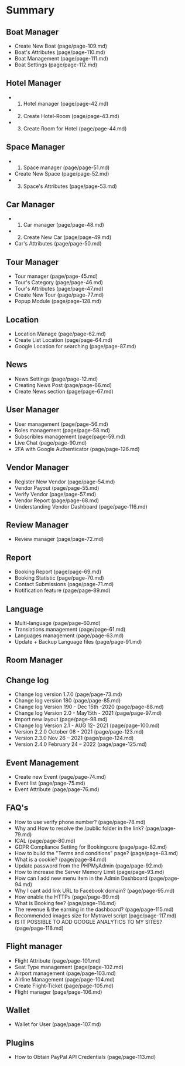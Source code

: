 # Summary

## Boat Manager

* Create New Boat (page/page-109.md)
* Boat's Attributes (page/page-110.md)
* Boat Management (page/page-111.md)
* Boat Settings (page/page-112.md)
## Hotel Manager

* 1. Hotel manager (page/page-42.md)
* 2. Create Hotel-Room (page/page-43.md)
* 3. Create Room for Hotel (page/page-44.md)
## Space Manager

* 1. Space manager (page/page-51.md)
* Create New Space (page/page-52.md)
* 3. Space's Attributes (page/page-53.md)
## Car Manager

* 1. Car manager (page/page-48.md)
* 2. Create New Car (page/page-49.md)
* Car's Attributes (page/page-50.md)
## Tour Manager

* Tour manager (page/page-45.md)
* Tour's Category (page/page-46.md)
* Tour's Attributes (page/page-47.md)
* Create New Tour (page/page-77.md)
* Popup Module (page/page-128.md)
## Location

* Location Manage (page/page-62.md)
* Create List Location (page/page-64.md)
* Google Location for searching (page/page-87.md)
## News

* News Settings (page/page-12.md)
* Creating News Post (page/page-66.md)
* Create News section (page/page-67.md)
## User Manager

* User management (page/page-56.md)
* Roles management (page/page-58.md)
* Subscribles management (page/page-59.md)
* Live Chat (page/page-90.md)
* 2FA with Google Authenticator (page/page-126.md)
## Vendor Manager

* Register New Vendor (page/page-54.md)
* Vendor Payout (page/page-55.md)
* Verify Vendor (page/page-57.md)
* Vendor Report (page/page-68.md)
* Understanding Vendor Dashboard (page/page-116.md)
## Review Manager

* Review manager (page/page-72.md)
## Report

* Booking Report (page/page-69.md)
* Booking Statistic (page/page-70.md)
* Contact Submissions (page/page-71.md)
* Notification feature (page/page-89.md)
## Language

* Multi-language (page/page-60.md)
* Translations management (page/page-61.md)
* Languages management (page/page-63.md)
* Update + Backup Language files (page/page-91.md)
## Room Manager

## Change log

* Change log version 1.7.0 (page/page-73.md)
* Change log version 180 (page/page-85.md)
* Change log Version 190 - Dec 15th -2020 (page/page-88.md)
* Change log Version 2.0 - May15th - 2021 (page/page-97.md)
* Import new layout (page/page-98.md)
* Change log Version 2.1 - AUG 12- 2021 (page/page-100.md)
* Version 2.2.0 October 08 - 2021 (page/page-123.md)
* Version 2.3.0 Nov 26 – 2021 (page/page-124.md)
* Version 2.4.0 February 24 – 2022 (page/page-125.md)
## Event Management

* Create new Event (page/page-74.md)
* Event list (page/page-75.md)
* Event Attribute (page/page-76.md)
## FAQ's

* How to use verify phone number? (page/page-78.md)
* Why and How to resolve the /public folder in the link? (page/page-79.md)
* ICAL (page/page-80.md)
* GDPR Compliance Setting for Bookingcore (page/page-82.md)
* How to build the "Terms and conditions" page? (page/page-83.md)
* What is a cookie? (page/page-84.md)
* Update password from the PHPMyAdmin (page/page-92.md)
* How to increase the Server Memory Limit (page/page-93.md)
* How can I add new menu item in the Admin Dashboard (page/page-94.md)
* Why I cant add link URL to Facebook domain? (page/page-95.md)
* How enable the HTTPs (page/page-99.md)
* What is Booking fee? (page/page-114.md)
* The revenue & the earning in the dashboard? (page/page-115.md)
* Recommended images size for Mytravel script (page/page-117.md)
* IS IT POSSIBLE TO ADD GOOGLE ANALYTICS TO MY SITES? (page/page-118.md)
## Flight manager

* Flight Attribute (page/page-101.md)
* Seat Type management (page/page-102.md)
* Airport management (page/page-103.md)
* Airline Management (page/page-104.md)
* Create Flight-Ticket (page/page-105.md)
* Flight manager (page/page-106.md)
## Wallet

* Wallet for User (page/page-107.md)
## Plugins

* How to Obtain PayPal API Credentials (page/page-113.md)
